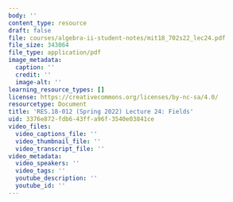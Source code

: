 ```yaml
---
body: ''
content_type: resource
draft: false
file: courses/algebra-ii-student-notes/mit18_702s22_lec24.pdf
file_size: 343064
file_type: application/pdf
image_metadata:
  caption: ''
  credit: ''
  image-alt: ''
learning_resource_types: []
license: https://creativecommons.org/licenses/by-nc-sa/4.0/
resourcetype: Document
title: 'RES.18-012 (Spring 2022) Lecture 24: Fields'
uid: 3376e872-fdb6-43ff-a96f-3540e03841ce
video_files:
  video_captions_file: ''
  video_thumbnail_file: ''
  video_transcript_file: ''
video_metadata:
  video_speakers: ''
  video_tags: ''
  youtube_description: ''
  youtube_id: ''
---
```

